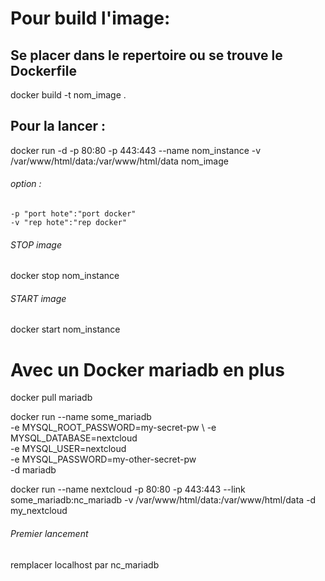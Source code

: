 # Pour build l'image:
## Se placer dans le repertoire ou se trouve le Dockerfile

docker build -t nom_image .

## Pour la lancer :

docker run -d -p 80:80 -p 443:443 --name nom_instance -v /var/www/html/data:/var/www/html/data nom_image

###### option : 
	-p "port hote":"port docker"
	-v "rep hote":"rep docker"

###### STOP image

docker stop nom_instance

###### START image

docker start nom_instance


# Avec un Docker mariadb en plus

docker pull mariadb

docker run --name some_mariadb \
        -e MYSQL_ROOT_PASSWORD=my-secret-pw \ 
        -e MYSQL_DATABASE=nextcloud \
        -e MYSQL_USER=nextcloud \
        -e MYSQL_PASSWORD=my-other-secret-pw \
        -d mariadb
        
docker run --name nextcloud -p 80:80 -p 443:443 --link some_mariadb:nc_mariadb -v /var/www/html/data:/var/www/html/data -d my_nextcloud

###### Premier lancement
remplacer localhost par nc_mariadb
